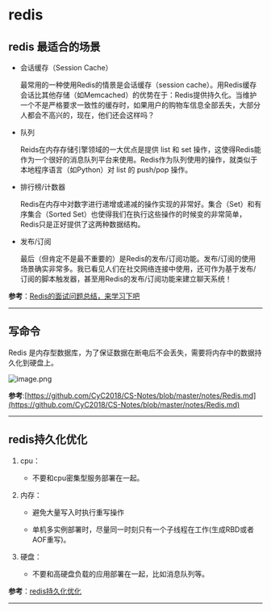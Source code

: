 # redis

## redis 最适合的场景

- 会话缓存（Session Cache）

    最常用的一种使用Redis的情景是会话缓存（session cache）。用Redis缓存会话比其他存储（如Memcached）的优势在于：Redis提供持久化。当维护一个不是严格要求一致性的缓存时，如果用户的购物车信息全部丢失，大部分人都会不高兴的，现在，他们还会这样吗？

- 队列

    Reids在内存存储引擎领域的一大优点是提供 list 和 set 操作，这使得Redis能作为一个很好的消息队列平台来使用。Redis作为队列使用的操作，就类似于本地程序语言（如Python）对 list 的 push/pop 操作。

- 排行榜/计数器

    Redis在内存中对数字进行递增或递减的操作实现的非常好。集合（Set）和有序集合（Sorted Set）也使得我们在执行这些操作的时候变的非常简单，Redis只是正好提供了这两种数据结构。

- 发布/订阅

    最后（但肯定不是最不重要的）是Redis的发布/订阅功能。发布/订阅的使用场景确实非常多。我已看见人们在社交网络连接中使用，还可作为基于发布/订阅的脚本触发器，甚至用Redis的发布/订阅功能来建立聊天系统！

**参考**：[Redis的面试问题总结，来学习下吧](https://m.php.cn/article/415480.html)

---

## 写命令

Redis 是内存型数据库，为了保证数据在断电后不会丢失，需要将内存中的数据持久化到硬盘上。

![image.png](https://ww1.sinaimg.cn/large/006alGmrgy1gclftt65a6j311p0trjwy.jpg)

**参考**:[https://github.com/CyC2018/CS-Notes/blob/master/notes/Redis.md](https://github.com/CyC2018/CS-Notes/blob/master/notes/Redis.md)

---

## redis持久化优化

1. cpu：

    - 不要和cpu密集型服务部署在一起。

2. 内存：

    - 避免大量写入时执行重写操作

    - 单机多实例部署时，尽量同一时刻只有一个子线程在工作(生成RBD或者AOF重写)。

3. 硬盘：

    - 不要和高硬盘负载的应用部署在一起，比如消息队列等。

**参考**：[redis持久化优化](https://blog.csdn.net/qq_27388039/article/details/79943980)

---

